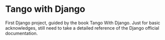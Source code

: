 # Tango with Django
First Django project, guided by the book Tango With Django.
Just for basic acknowledges, still need to take a detailed reference
of the Django official documentation.

